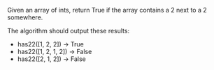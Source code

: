 Given an array of ints, return True if the array contains a 2 next to a 2 somewhere.

The algorithm should output these results:
- has22([1, 2, 2]) → True
- has22([1, 2, 1, 2]) → False
- has22([2, 1, 2]) → False
